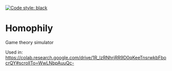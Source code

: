 [![Code style: black](https://img.shields.io/badge/code%20style-black-000000.svg)](https://github.com/psf/black)

# Homophily
Game theory simulator

Used in:
https://colab.research.google.com/drive/1R_lzRNhrjRR9D0qKeeTnsrwkbFbocrQY#scrollTo=WwLNbpAuuQc-

